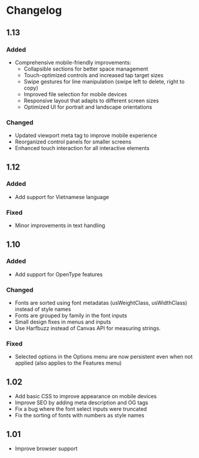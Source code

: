 # Changelog

## 1.13

### Added
- Comprehensive mobile-friendly improvements:
  - Collapsible sections for better space management
  - Touch-optimized controls and increased tap target sizes
  - Swipe gestures for line manipulation (swipe left to delete, right to copy)
  - Improved file selection for mobile devices
  - Responsive layout that adapts to different screen sizes
  - Optimized UI for portrait and landscape orientations

### Changed
- Updated viewport meta tag to improve mobile experience
- Reorganized control panels for smaller screens
- Enhanced touch interaction for all interactive elements

## 1.12

### Added
- Add support for Vietnamese language

### Fixed
- Minor improvements in text handling

## 1.10

### Added
- Add support for OpenType features

### Changed
- Fonts are sorted using font metadatas (usWeightClass, usWidthClass) instead of style names
- Fonts are grouped by family in the font inputs
- Small design fixes in menus and inputs
- Use Harfbuzz instead of Canvas API for measuring strings.

### Fixed
- Selected options in the Options menu are now persistent even when not applied (also applies to the Features menu)

## 1.02
- Add basic CSS to improve appearance on mobile devices
- Improve SEO by adding meta description and OG tags
- Fix a bug where the font select inputs were truncated
- Fix the sorting of fonts with numbers as style names

## 1.01
- Improve browser support
